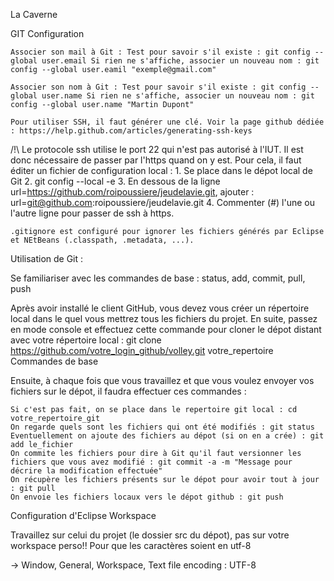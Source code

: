 La Caverne

GIT
Configuration

    Associer son mail à Git : Test pour savoir s'il existe : git config --global user.email Si rien ne s'affiche, associer un nouveau nom : git config --global user.eamil "exemple@gmail.com"

    Associer son nom à Git : Test pour savoir s'il existe : git config --global user.name Si rien ne s'affiche, associer un nouveau nom : git config --global user.name "Martin Dupont"

    Pour utiliser SSH, il faut générer une clé. Voir la page github dédiée : https://help.github.com/articles/generating-ssh-keys

/!\ Le protocole ssh utilise le port 22 qui n'est pas autorisé à l'IUT. Il est donc nécessaire de passer par l'https quand on y est. Pour cela, il faut éditer un fichier de configuration local : 1. Se place dans le dépot local de Git 2. git config --local -e 3. En dessous de la ligne url=https://github.com/roipoussiere/jeudelavie.git, ajouter : url=git@github.com:roipoussiere/jeudelavie.git 4. Commenter (#) l'une ou l'autre ligne pour passer de ssh à https.

    .gitignore est configuré pour ignorer les fichiers générés par Eclipse et NEtBeans (.classpath, .metadata, ...).

Utilisation de Git :

Se familiariser avec les commandes de base : status, add, commit, pull, push

Après avoir installé le client GitHub, vous devez vous créer un répertoire local dans le quel vous mettrez tous les fichiers du projet. En suite, passez en mode console et effectuez cette commande pour cloner le dépot distant avec votre répertoire local : git clone https://github.com/votre_login_github/volley.git votre_repertoire
Commandes de base

Ensuite, à chaque fois que vous travaillez et que vous voulez envoyer vos fichiers sur le dépot, il faudra effectuer ces commandes :

    Si c'est pas fait, on se place dans le repertoire git local : cd votre_repertoire_git
    On regarde quels sont les fichiers qui ont été modifiés : git status
    Eventuellement on ajoute des fichiers au dépot (si on en a crée) : git add le_fichier
    On commite les fichiers pour dire à Git qu'il faut versionner les fichiers que vous avez modifié : git commit -a -m "Message pour décrire la modification effectuée"
    On récupère les fichiers présents sur le dépot pour avoir tout à jour : git pull
    On envoie les fichiers locaux vers le dépot github : git push

Configuration d'Eclipse
Workspace

Travaillez sur celui du projet (le dossier src du dépot), pas sur votre workspace perso!!
Pour que les caractères soient en utf-8

-> Window, General, Workspace, Text file encoding : UTF-8
